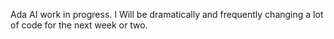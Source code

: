 Ada AI work in progress. I Will be dramatically and frequently changing a lot of code for the next week or two. 
